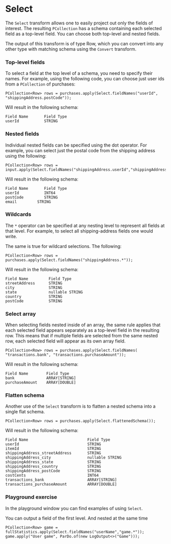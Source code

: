 <!--
Licensed under the Apache License, Version 2.0 (the "License");
you may not use this file except in compliance with the License.
You may obtain a copy of the License at

http://www.apache.org/licenses/LICENSE-2.0

Unless required by applicable law or agreed to in writing, software
distributed under the License is distributed on an "AS IS" BASIS,
WITHOUT WARRANTIES OR CONDITIONS OF ANY KIND, either express or implied.
See the License for the specific language governing permissions and
limitations under the License.
-->

# Select

The `Select` transform allows one to easily project out only the fields of interest. The resulting `PCollection` has a schema containing each selected field as a top-level field. You can choose both top-level and nested fields.

The output of this transform is of type Row, which you can convert into any other type with matching schema using the `Convert` transform.

### Top-level fields

To select a field at the top level of a schema, you need to specify their names. For example, using the following code, you can choose just user ids from a `PCollection` of purchases:

```
PCollection<Row> rows = purchases.apply(Select.fieldNames("userId", "shippingAddress.postCode"));
```

Will result in the following schema:

```
Field Name       Field Type
userId           STRING
```

### Nested fields

Individual nested fields can be specified using the dot operator. For example, you can select just the postal code from the shipping address using the following:

```
PCollection<Row> rows = input.apply(Select.fieldNames("shippingAddress.userId","shippingAddress.postCode","shippingAddress.email"));
```

Will result in the following schema:

```
Field Name       Field Type
userId           INT64
postCode         STRING
email         STRING
```

### Wildcards

The `*` operator can be specified at any nesting level to represent all fields at that level. For example, to select all shipping-address fields one would write.

The same is true for wildcard selections. The following:

```
PCollection<Row> rows = purchases.apply(Select.fieldNames("shippingAddress.*"));
```

Will result in the following schema:

```
Field Name         Field Type
streetAddress      STRING
city               STRING
state              nullable STRING
country            STRING
postCode           STRING

```

### Select array

When selecting fields nested inside of an array, the same rule applies that each selected field appears separately as a top-level field in the resulting row. This means that if multiple fields are selected from the same nested row, each selected field will appear as its own array field.

```
PCollection<Row> rows = purchases.apply(Select.fieldNames( "transactions.bank", "transactions.purchaseAmount"));
```

Will result in the following schema:

```
Field Name        Field Type
bank              ARRAY[STRING]
purchaseAmount    ARRAY[DOUBLE]
```

### Flatten schema

Another use of the `Select` transform is to flatten a nested schema into a single flat schema.

```
PCollection<Row> rows = purchases.apply(Select.flattenedSchema());
```

Will result in the following schema:

```
Field Name                          Field Type
userId                              STRING
itemId                              STRING
shippingAddress_streetAddress       STRING
shippingAddress_city                nullable STRING
shippingAddress_state               STRING
shippingAddress_country             STRING
shippingAddress_postCode            STRING
costCents                           INT64
transactions_bank                   ARRAY[STRING]
transactions_purchaseAmount         ARRAY[DOUBLE]

```

### Playground exercise

In the playground window you can find examples of using `Select`.

You can output a field of the first level. And nested at the same time

```
PCollection<Row> game = fullStatistics.apply(Select.fieldNames("userName","game.*"));
game.apply("User game", ParDo.of(new LogOutput<>("Game")));
```